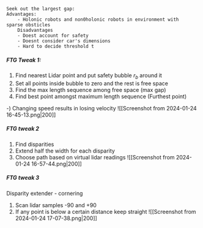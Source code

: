 	Seek out the largest gap:
	Advantages:
		- Holonic robots and non0holonic robots in environment with  sparse obsticles
		Disadvantages
		- Doest account for safety
		- Doesnt consider car's dimensions
		- Hard to decide threshold t

##### FTG Tweak 1:
1) Find nearest Lidar point and put safety bubble $r_b$ around it
2) Set all points inside bubble to zero and the rest is free space 
3) Find the max length sequence among free space (max gap)
4) Find best point amongst maximum length sequence (Furthest point)

-) Changing speed results in losing velocity
![[Screenshot from 2024-01-24 16-45-13.png|200]]

##### FTG tweak 2 
1) Find disparities
2) Extend half the width for each disparity
3) Choose path based on virtual lidar readings
 ![[Screenshot from 2024-01-24 16-57-44.png|200]]
 
##### FTG tweak 3 
 Disparity extender - cornering
 1) Scan lidar samples -90 and +90 
 2) If any point is below a certain distance keep straight
 ![[Screenshot from 2024-01-24 17-07-38.png|200]]
 